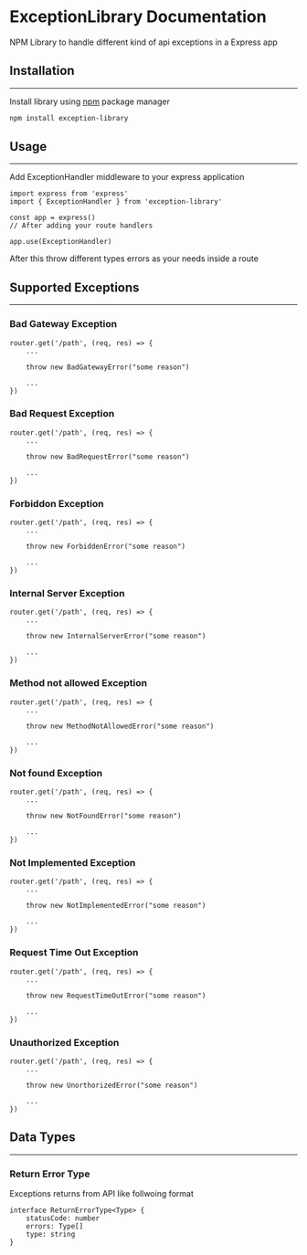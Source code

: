 # ExceptionLibrary Documentation

NPM Library to handle different kind of api exceptions in a Express app

## Installation

---

Install library using [npm](https://www.npmjs.com/) package manager

```bash
npm install exception-library
```

## Usage

---

Add ExceptionHandler middleware to your express application

```nodejs
import express from 'express'
import { ExceptionHandler } from 'exception-library'

const app = express()
// After adding your route handlers

app.use(ExceptionHandler)

```

After this throw different types errors as your needs inside a route

## Supported Exceptions

---

### Bad Gateway Exception

```nodejs
router.get('/path', (req, res) => {
    ...

    throw new BadGatewayError("some reason")

    ...
})
```

### Bad Request Exception

```nodejs
router.get('/path', (req, res) => {
    ...

    throw new BadRequestError("some reason")

    ...
})
```

### Forbiddon Exception

```nodejs
router.get('/path', (req, res) => {
    ...

    throw new ForbiddenError("some reason")

    ...
})
```

### Internal Server Exception

```nodejs
router.get('/path', (req, res) => {
    ...

    throw new InternalServerError("some reason")

    ...
})
```

### Method not allowed Exception

```nodejs
router.get('/path', (req, res) => {
    ...

    throw new MethodNotAllowedError("some reason")

    ...
})
```

### Not found Exception

```nodejs
router.get('/path', (req, res) => {
    ...

    throw new NotFoundError("some reason")

    ...
})
```

### Not Implemented Exception

```nodejs
router.get('/path', (req, res) => {
    ...

    throw new NotImplementedError("some reason")

    ...
})
```

### Request Time Out Exception

```nodejs
router.get('/path', (req, res) => {
    ...

    throw new RequestTimeOutError("some reason")

    ...
})
```

### Unauthorized Exception

```nodejs
router.get('/path', (req, res) => {
    ...

    throw new UnorthorizedError("some reason")

    ...
})
```

## Data Types

---

### Return Error Type

Exceptions returns from API like follwoing format

```nodejs
interface ReturnErrorType<Type> {
    statusCode: number
    errors: Type[]
    type: string
}
```
